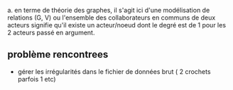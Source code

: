 
a. en terme de théorie des graphes, il s'agit ici d'une modélisation de relations (G, V) ou l'ensemble des collaborateurs en communs de deux acteurs signifie
qu'il existe un acteur/noeud dont le degré est de 1 pour les 2 acteurs passé en argument.



## problème rencontrees
- gérer les irrégularités dans le fichier de données brut ( 2 crochets parfois 1 etc)